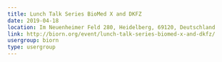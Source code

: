 ```yaml
---
title: Lunch Talk Series BioMed X and DKFZ
date: 2019-04-18
location: Im Neuenheimer Feld 280, Heidelberg, 69120, Deutschland
link: http://biorn.org/event/lunch-talk-series-biomed-x-and-dkfz/
usergroup: biorn
type: usergroup
---
```

